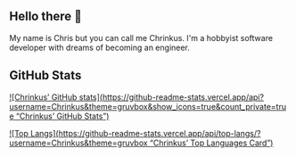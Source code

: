 ## Hello there 👋
My name is Chris but you can call me Chrinkus. I'm a hobbyist software developer with dreams of becoming an engineer.

## GitHub Stats
[![Chrinkus’ GitHub stats](https://github-readme-stats.vercel.app/api?username=Chrinkus&theme=gruvbox&show_icons=true&count_private=true “Chrinkus’ GitHub Stats”)](https://github.com/anuraghazra/github-readme-stats)

[![Top Langs](https://github-readme-stats.vercel.app/api/top-langs/?username=Chrinkus&theme=gruvbox “Chrinkus’ Top Languages Card”)](https://github.com/anuraghazra/github-readme-stats)

<!--
**Chrinkus/Chrinkus** is a ✨ _special_ ✨ repository because its `README.md` (this file) appears on your GitHub profile.

Here are some ideas to get you started:

- 🔭 I’m currently working on ...
- 🌱 I’m currently learning ...
- 👯 I’m looking to collaborate on ...
- 🤔 I’m looking for help with ...
- 💬 Ask me about ...
- 📫 How to reach me: ...
- 😄 Pronouns: ...
- ⚡ Fun fact: ...
-->
